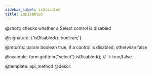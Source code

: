 ```yaml
---
sidebar_label: isDisabled
title: isDisabled
---          
```


@short: checks whether a Select control is disabled

@signature: {'isDisabled(): boolean;'}

@returns:
param   boolean     true, if a control is disabled, otherwise false

@example:
form.getItem("select").isDisabled(); 
// -> true/false

@template: api_method
@descr:


